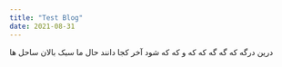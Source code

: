 ```yaml
---
title: "Test Blog"
date: 2021-08-31
---
```

درین درگه که گه گه که که و که که شود آخر
کجا دانند حال ما سبک بالان ساحل ها